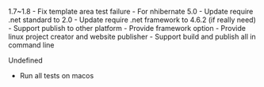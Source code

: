 1.7~1.8
	- Fix template area test failure
	- For nhibernate 5.0
		- Update require .net standard to 2.0
		- Update require .net framework to 4.6.2 (if really need)
	- Support publish to other platform
		- Provide framework option
		- Provide linux project creator and website publisher
		- Support build and publish all in command line

Undefined
- Run all tests on macos
